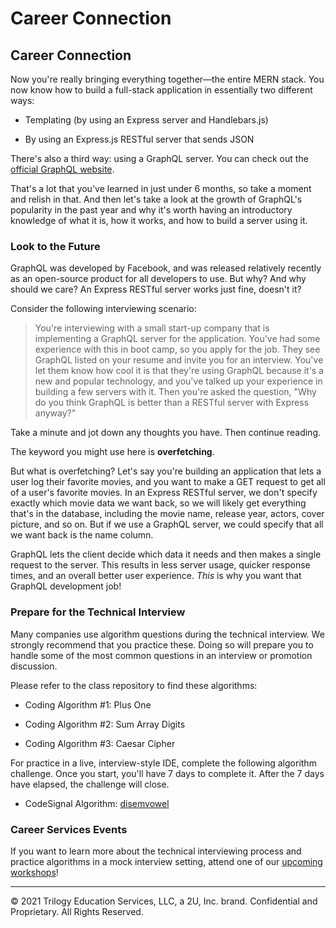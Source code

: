 # Career Connection

## Career Connection

Now you're really bringing everything together&mdash;the entire MERN stack. You now know how to build a full-stack application in essentially two different ways:

- Templating (by using an Express server and Handlebars.js)

- By using an Express.js RESTful server that sends JSON

There's also a third way: using a GraphQL server. You can check out the [official GraphQL website](https://graphql.org/).

That's a lot that you've learned in just under 6 months, so take a moment and relish in that. And then let's take a look at the growth of GraphQL's popularity in the past year and why it's worth having an introductory knowledge of what it is, how it works, and how to build a server using it.

### Look to the Future

GraphQL was developed by Facebook, and was released relatively recently as an open-source product for all developers to use. But why? And why should we care? An Express RESTful server works just fine, doesn't it? 

Consider the following interviewing scenario:

> You're interviewing with a small start-up company that is implementing a GraphQL server for the application. You've had some experience with this in boot camp, so you apply for the job. They see GraphQL listed on your resume and invite you for an interview. You've let them know how cool it is that they're using GraphQL because it's a new and popular technology, and you've talked up your experience in building a few servers with it. Then you're asked the question, "Why do you think GraphQL is better than a RESTful server with Express anyway?"

Take a minute and jot down any thoughts you have. Then continue reading.

The keyword you might use here is **overfetching**.

But what is overfetching? Let's say you're building an application that lets a user log their favorite movies, and you want to make a GET request to get all of a user's favorite movies. In an Express RESTful server, we don't specify exactly which movie data we want back, so we will likely get everything that's in the database, including the movie name, release year, actors, cover picture, and so on. But if we use a GraphQL server, we could specify that all we want back is the name column.

GraphQL lets the client decide which data it needs and then makes a single request to the server. This results in less server usage, quicker response times, and an overall better user experience. _This_ is why you want that GraphQL development job!

### Prepare for the Technical Interview

Many companies use algorithm questions during the technical interview. We strongly recommend that you practice these. Doing so will prepare you to handle some of the most common questions in an interview or promotion discussion.

Please refer to the class repository to find these algorithms:

- Coding Algorithm #1: Plus One

- Coding Algorithm #2: Sum Array Digits

- Coding Algorithm #3: Caesar Cipher

For practice in a live, interview-style IDE, complete the following algorithm challenge. Once you start, you'll have 7 days to complete it. After the 7 days have elapsed, the challenge will close.

- CodeSignal Algorithm: [disemvowel](https://app.codesignal.com/public-test/muLKxQ9LXTWtufeXX/jZiFpbXwCTErvS)

### Career Services Events

If you want to learn more about the technical interviewing process and practice algorithms in a mock interview setting, attend one of our [upcoming workshops](https://careerservicesonlineevents.splashthat.com/)!

---
© 2021 Trilogy Education Services, LLC, a 2U, Inc. brand. Confidential and Proprietary. All Rights Reserved.
